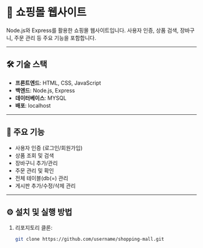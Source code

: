 # 🛒 쇼핑몰 웹사이트

Node.js와 Express를 활용한 쇼핑몰 웹사이트입니다. 
사용자 인증, 상품 검색, 장바구니, 주문 관리 등 주요 기능을 포함합니다.

---

## 🛠 기술 스택
- **프론트엔드**: HTML, CSS, JavaScript
- **백엔드**: Node.js, Express
- **데이터베이스**: MYSQL
- **배포**: localhost

---

## 🚀 주요 기능
- 사용자 인증 (로그인/회원가입)
- 상품 조회 및 검색
- 장바구니 추가/관리
- 주문 관리 및 확인
- 전체 테이블(db(=) 관리
- 게시판 추가/수정/삭제 관리

---

## ⚙️ 설치 및 실행 방법
1. 리포지토리 클론:
   ```bash
   git clone https://github.com/username/shopping-mall.git
